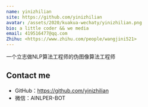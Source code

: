 ```yaml
---
name: yinizhilian
site: https://github.com/yinizhilian
avatar: /assets/2020/kuakua-wechaty/yinizhilian.png
bio: a little coder && we media
email: 419516477@qq.com
Zhihu: <https://www.zhihu.com/people/wangjini521>
---
```


一个立志做NLP算法工程师的伪图像算法工程师

## Contact me

- GitHub：<https://github.com/yinizhilian>
- 微信：AINLPER-BOT
